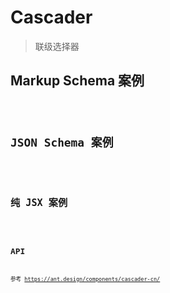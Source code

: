 # Cascader

> 联级选择器

## Markup Schema 案例

<code src="../demos/cascader/Markup.zh-CN.tsx"/>

## JSON Schema 案例

<code src="../demos/cascader/Schema.zh-CN.tsx"/>

## 纯 JSX 案例

<code src="../demos/cascader/PureJsx.zh-CN.tsx"/>

## API

参考 <https://ant.design/components/cascader-cn/>
